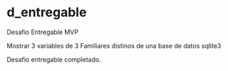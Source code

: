 # d_entregable
Desafio Entregable MVP

Mostrar 3 variables de 3 Familiares distinos de una base de datos sqlite3

Desafio entregable completado.